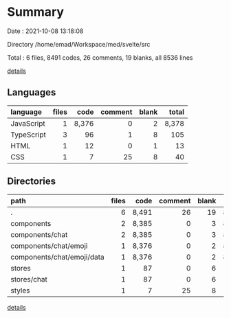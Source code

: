 # Summary

Date : 2021-10-08 13:18:08

Directory /home/emad/Workspace/med/svelte/src

Total : 6 files,  8491 codes, 26 comments, 19 blanks, all 8536 lines

[details](details.md)

## Languages
| language | files | code | comment | blank | total |
| :--- | ---: | ---: | ---: | ---: | ---: |
| JavaScript | 1 | 8,376 | 0 | 2 | 8,378 |
| TypeScript | 3 | 96 | 1 | 8 | 105 |
| HTML | 1 | 12 | 0 | 1 | 13 |
| CSS | 1 | 7 | 25 | 8 | 40 |

## Directories
| path | files | code | comment | blank | total |
| :--- | ---: | ---: | ---: | ---: | ---: |
| . | 6 | 8,491 | 26 | 19 | 8,536 |
| components | 2 | 8,385 | 0 | 3 | 8,388 |
| components/chat | 2 | 8,385 | 0 | 3 | 8,388 |
| components/chat/emoji | 1 | 8,376 | 0 | 2 | 8,378 |
| components/chat/emoji/data | 1 | 8,376 | 0 | 2 | 8,378 |
| stores | 1 | 87 | 0 | 6 | 93 |
| stores/chat | 1 | 87 | 0 | 6 | 93 |
| styles | 1 | 7 | 25 | 8 | 40 |

[details](details.md)